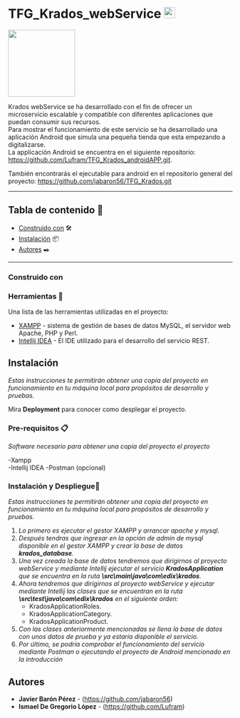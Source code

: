 # TFG_Krados_webService <img src="https://media.giphy.com/media/hvRJCLFzcasrR4ia7z/giphy.gif" width="25px">

<img src="https://res.cloudinary.com/dpdob4mxw/image/upload/v1653066493/krados/krados_icon_sq_yukpin.svg" width="150px">

Krados webService se ha desarrollado con el fin de ofrecer un microservicio escalable y compatible con diferentes aplicaciones que puedan consumir sus recursos.  
Para mostrar el funcionamiento de este servicio se ha desarrollado una aplicación Android que simula una pequeña tienda que esta empezando a digitalizarse.   
La applicación Android se encuentra en el siguiente repositorio: https://github.com/Lufram/TFG_Krados_androidAPP.git.

También encontrarás el ejecutable para android en el repositorio
general del proyecto: https://github.com/jabaron56/TFG_Krados.git

***

## Tabla de contenido 🔖

- [Construido con](#construido-con) 🛠️
- [Instalación](#instalación) 📦
- [Autores](#autores) ✒️

***

### Construido con


### Herramientas 🔧

Una lista de las herramientas utilizadas en el proyecto:
* [XAMPP](https://www.apachefriends.org/es/index.html) - sistema de gestión de bases de datos MySQL, el servidor web Apache, PHP y Perl.
* [Intellij IDEA](https://www.jetbrains.com/es-es/idea/) - El IDE utilizado para el desarrollo del servicio REST.

## Instalación
_Estas instrucciones te permitirán obtener una copia del proyecto en funcionamiento en tu máquina local para propósitos de desarrollo y pruebas._

Mira **Deployment** para conocer como desplegar el proyecto.


### Pre-requisitos 📋

_Software necesario para obtener una copia del proyecto el proyecto_

-Xampp  
-Intellij IDEA
-Postman (opcional)

### Instalación y Despliegue🔧

_Estas instrucciones te permitirán obtener una copia del proyecto en funcionamiento en tu máquina local para propósitos de desarrollo y pruebas._

1. _Lo primero es ejecutar el gestor XAMPP y arrancar apache y mysql._
2. _Después tendras que ingresar en la opción de admin de mysql disponible en el gestor XAMPP y crear la base de datos **krados_database**._
3. _Una vez creada la base de datos tendremos que dirigirnos al proyecto webService y mediante Intellij ejecutar el servicio **KradosApplication** que se encuentra en la ruta **\src\main\java\com\edix\krados**._
4. _Ahora tendremos que dirigirnos al proyecto webService y ejecutar mediante Intellij las clases que se encuentran en la ruta **\src\test\java\com\edix\krados** en el siguiente orden:_
   - KradosApplicationRoles.
   - KradosApplicationCategory.
   - KradosApplicationProduct.
5. _Con las clases anteriormente mencionadas se llena la base de datos con unos datos de prueba y ya estaría disponible el servicio._
6. _Por último, se podría comprobar el funcionamiento del servicio mediante Postman o ejecutando el proyecto de Android mencionado en la introducción_

## Autores

* **Javier Barón Pérez** - (https://github.com/jabaron56)
* **Ismael De Gregorio López** - (https://github.com/Lufram)
